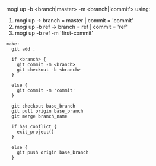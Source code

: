 
mogi up -b <branch|master> -m <branch|'commit'>
using:
  1) mogi up -> branch = master | commit = 'commit'
  2) mogi up -b ref -> branch = ref | commit = 'ref'
  3) mogi up -b ref -m 'first-commit'

````
make:
  git add .

  if <branch> {
    git commit -m <branch>
    git checkout -b <branch>
  }

  else {
    git commit -m 'commit'
  }

  git checkout base_branch
  git pull origin base_branch
  git merge branch_name

  if has_conflict {
    exit_project()
  }

  else {
    git push origin base_branch
  }
````